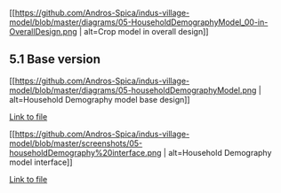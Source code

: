 
[[https://github.com/Andros-Spica/indus-village-model/blob/master/diagrams/05-HouseholdDemographyModel_00-in-OverallDesign.png | alt=Crop model in overall design]]

## 5.1 Base version

[[https://github.com/Andros-Spica/indus-village-model/blob/master/diagrams/05-householdDemographyModel.png | alt=Household Demography model base design]]

[Link to file](https://https://github.com/Andros-Spica/indus-village-model/blob/master/diagrams/05-householdDemographyModel.png)

[[https://github.com/Andros-Spica/indus-village-model/blob/master/screenshots/05-householdDemography%20interface.png | alt=Household Demography model interface]]

[Link to file](https://https://github.com/Andros-Spica/indus-village-model/blob/master/screenshots/05-householdDemography%20interface.png)
